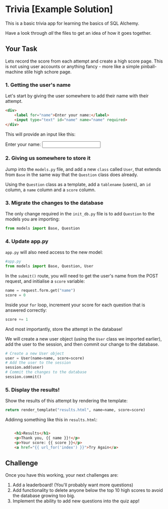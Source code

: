 # Trivia [Example Solution]
This is a basic trivia app for learning the basics of SQL Alchemy.

Have a look through _all_ the files to get an idea of how it goes together. 

## Your Task 
Lets record the score from each attempt and create a high score page. This is not using user accounts or anything fancy - more like a simple pinball-machine stile high schore page.

### 1. Getting the user's name

Let's start by giving the user somewhere to add their name with their attempt. 

```html
<div>
    <label for="name">Enter your name:</label>
    <input type="text" id="name" name="name" required>
</div>
```
This will provide an input like this:

<div>
    <label for="name">Enter your name:</label>
    <input type="text" id="name" name="name" required>
</div>

### 2. Giving us somewhere to store it

Jump into the `models.py` file, and add a new `class` called `User`, that extends from `Base` in the same way that the `Question` class does already.

Using the `Question` class as a template, add a `tablename` (users), an `id` column, a `name` column and a `score` column. 

### 3. Migrate the changes to the database

The only change required in the `init_db.py` file is to add `Question` to the models you are importing:

``` python
from models import Base, Question
```

### 4. Update app.py
`app.py` will also need access to the new model:
```python
#app.py
from models import Base, Question, User
```
In the `submit()` route, you will need to get the user's name from the POST request, and initialise a `score` variable:
```python
name = request.form.get("name")
score = 0
```

Inside your `for` loop, increment your score for each question that is answered correctly:
```python 
score += 1 
```

And most importantly, store the attempt in the database! 

We will create a new user object (using the `User` class we imported earlier), add the user to the session, and then commit our change to the database. 

```python
# Create a new User object
user = User(name=name, score=score) 
# Add the user to the session
session.add(user) 
# Commit the changes to the database
session.commit() 
```

### 5. Display the results!
Show the results of this attempt by rendering the template:

```python
return render_template("results.html", name=name, score=score)
```
Addinng something like this in `results.html`:
```html

    <h1>Results</h1>
    <p>Thank you, {{ name }}!</p>
    <p>Your score: {{ score }}</p>
    <a href="{{ url_for('index') }}">Try Again</a>
```

## Challenge

Once you have this working, your next challenges are:
1. Add a leaderboard! (You'll probably want more questions)
2. Add functionality to delete anyone below the top 10 high scores to avoid the database growing too big.
3. Implement the ability to add new questions into the quiz app! 
